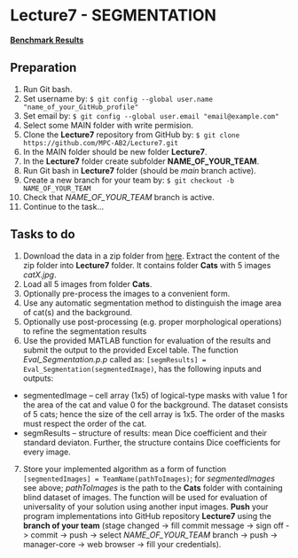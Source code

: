 # Lecture7 - SEGMENTATION


[**Benchmark Results**](https://docs.google.com/spreadsheets/d/1eVXez4Z985BxftOCF1nldSYCXMIimW3E/edit?usp=sharing&ouid=105272487043795807825&rtpof=true&sd=true)

## Preparation

1. Run Git bash.
2. Set username by: `$ git config --global user.name "name_of_your_GitHub_profile"`
3. Set email by: `$ git config --global user.email "email@example.com"`
4. Select some MAIN folder with write permision.
5. Clone the **Lecture7** repository from GitHub by: `$ git clone https://github.com/MPC-AB2/Lecture7.git`
6. In the MAIN folder should be new folder **Lecture7**.
7. In the **Lecture7** folder create subfolder **NAME_OF_YOUR_TEAM**.
8. Run Git bash in **Lecture7** folder (should be *main* branch active).
9. Create a new branch for your team by: `$ git checkout -b NAME_OF_YOUR_TEAM`
10. Check that  *NAME_OF_YOUR_TEAM* branch is active.
11. Continue to the task...

## Tasks to do

1. Download the data in a zip folder from [here](https://www.vut.cz/www_base/vutdisk.php?i=286946a1bd). Extract the content of the zip folder into **Lecture7** folder. It contains folder **Cats** with 5 images *catX.jpg*.
2. Load all 5 images from folder **Cats**.
3. Optionally pre-process the images to a convenient form.
4. Use any automatic segmentation method to distinguish the image area of cat(s) and the background.
5. Optionally use post-processing (e.g. proper morphological operations) to refine the segmentation results 
6. Use the provided MATLAB function for evaluation of the results and submit the output to the provided Excel table. The function *Eval_Segmentation.p.p* called as:
`[segmResults] = Eval_Segmentation(segmentedImage)`,
has the following inputs and outputs:
  * segmentedImage – cell array (1x5) of logical-type masks with value 1 for the area of the cat and value 0 for the background. The dataset consists of 5 cats; hence the size of the cell array is 1x5. The order of the masks must respect the order of the cat.
  * segmResults – structure of results: mean Dice coefficient and their standard deviaton. Further, the structure contains Dice coefficients for every image.
7. Store your implemented algorithm as a form of function `[segmentedImages] = TeamName(pathToImages)`; for *segmentedImages* see above; *pathToImages* is the path to the **Cats** folder with containing blind dataset of images. The function will be used for evaluation of universality of your solution using another input images. **Push** your program implementations into GitHub repository **Lecture7** using the **branch of your team** (stage changed -> fill commit message -> sign off -> commit -> push -> select *NAME_OF_YOUR_TEAM* branch -> push -> manager-core -> web browser -> fill your credentials).

